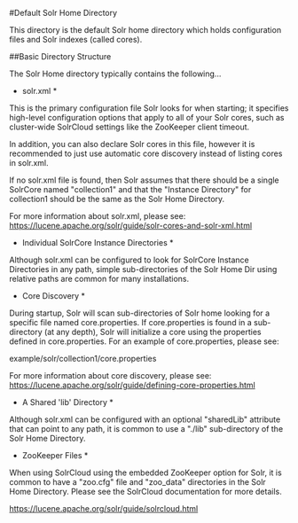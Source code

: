 <!--
    Licensed to the Apache Software Foundation (ASF) under one or more
    contributor license agreements.  See the NOTICE file distributed with
    this work for additional information regarding copyright ownership.
    The ASF licenses this file to You under the Apache License, Version 2.0
    the "License"); you may not use this file except in compliance with
    the License.  You may obtain a copy of the License at

        http://www.apache.org/licenses/LICENSE-2.0

    Unless required by applicable law or agreed to in writing, software
    distributed under the License is distributed on an "AS IS" BASIS,
    WITHOUT WARRANTIES OR CONDITIONS OF ANY KIND, either express or implied.
    See the License for the specific language governing permissions and
    limitations under the License.
 -->


#Default Solr Home Directory

This directory is the default Solr home directory which holds
configuration files and Solr indexes (called cores).


##Basic Directory Structure

The Solr Home directory typically contains the following...

* solr.xml *

This is the primary configuration file Solr looks for when starting;
it specifies high-level configuration options that apply to all
of your Solr cores, such as cluster-wide SolrCloud settings like
the ZooKeeper client timeout.

In addition, you can also declare Solr cores in this file, however
it is recommended to just use automatic core discovery instead of
listing cores in solr.xml.

If no solr.xml file is found, then Solr assumes that there should be
a single SolrCore named "collection1" and that the "Instance Directory"
for collection1 should be the same as the Solr Home Directory.

For more information about solr.xml, please see:
https://lucene.apache.org/solr/guide/solr-cores-and-solr-xml.html

* Individual SolrCore Instance Directories *

Although solr.xml can be configured to look for SolrCore Instance Directories
in any path, simple sub-directories of the Solr Home Dir using relative paths
are common for many installations.

* Core Discovery *

During startup, Solr will scan sub-directories of Solr home looking for
a specific file named core.properties. If core.properties is found in a
sub-directory (at any depth), Solr will initialize a core using the properties
defined in core.properties. For an example of core.properties, please see:

example/solr/collection1/core.properties

For more information about core discovery, please see:
https://lucene.apache.org/solr/guide/defining-core-properties.html

* A Shared 'lib' Directory *

Although solr.xml can be configured with an optional "sharedLib" attribute
that can point to any path, it is common to use a "./lib" sub-directory of the
Solr Home Directory.

* ZooKeeper Files *

When using SolrCloud using the embedded ZooKeeper option for Solr, it is
common to have a "zoo.cfg" file and "zoo_data" directories in the Solr Home
Directory.  Please see the SolrCloud documentation for more details.

https://lucene.apache.org/solr/guide/solrcloud.html
